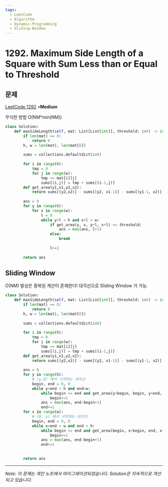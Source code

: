 ```yaml
---
tags:
  - LeetCode
  - Algorithm
  - Dynamic-Programming
  - Sliding-Window
---
```


# 1292. Maximum Side Length of a Square with Sum Less than or Equal to Threshold

## 문제

[LeetCode 1292](https://leetcode.com/problems/maximum-side-length-of-a-square-with-sum-less-than-or-equal-to-threshold/) •**Medium**

무식한 방법 O(NM*min(NM))

```python
class Solution:
    def maxSideLength(self, mat: List[List[int]], threshold: int) -> int:
        if len(mat) == 0:
            return 0
        h, w = len(mat), len(mat[0])
        
        sums = collections.defaultdict(int)
        
        for i in range(h):
            tmp = 0
            for j in range(w):
                tmp += mat[i][j]
                sums[(i,j)] = tmp + sums[(i-1,j)]
        def get_area(y1,x1,y2,x2):
            return sums[(y2,x2)] - sums[(y2, x1-1)] - sums[(y1-1, x2)] + sums[(y1-1, x1-1)]
        
        ans = 0
        for y in range(h):
            for x in range(w):
                l = 0
                while y+l < h and x+l < w:
                    if get_area(y, x, y+l, x+l) <= threshold:
                        ans = max(ans, l+1)
                    else:
                        break
                    
                    l+=1
                        
        return ans
```

## Sliding Window

O(NM) 발상은 중복된 계산이 존재한다! 대각선으로 Sliding Window 가 가능.

```python
class Solution:
    def maxSideLength(self, mat: List[List[int]], threshold: int) -> int:
        if len(mat) == 0:
            return 0
        h, w = len(mat), len(mat[0])
        
        sums = collections.defaultdict(int)
        
        for i in range(h):
            tmp = 0
            for j in range(w):
                tmp += mat[i][j]
                sums[(i,j)] = tmp + sums[(i-1,j)]
        def get_area(y1,x1,y2,x2):
            return sums[(y2,x2)] - sums[(y2, x1-1)] - sums[(y1-1, x2)] + sums[(y1-1, x1-1)]
        
        ans = 0
        for y in range(h):
            # (y,0) 에서 시작하는 대각선
            begin, end = 0, 0
            while y+end < h and end<w:
                while begin <= end and get_area(y+begin, begin, y+end, end) > threshold:
                    begin+=1
                ans = max(ans, end-begin+1)
                end+=1
        for x in range(w):
            # (0, x) 에서 시작하는 대각선
            begin, end = 0, 0
            while x+end < w and end < h:
                while begin <= end and get_area(begin, x+begin, end, x+end) > threshold:
                    begin+=1
                ans = max(ans, end-begin+1)
                end+=1
        
                        
        return ans
```

---

*Note: 이 문제는 개인 노트에서 마이그레이션되었습니다. Solution은 지속적으로 개선되고 있습니다.*

